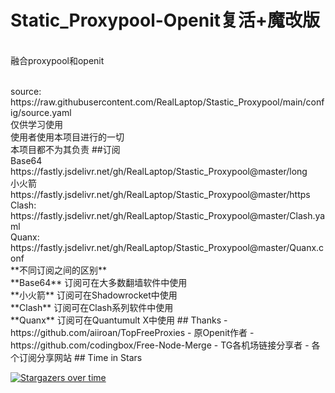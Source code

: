 # Static_Proxypool-Openit复活+魔改版
<br>融合proxypool和openit

<!--格式问题--!>
<br>source: https://raw.githubusercontent.com/RealLaptop/Stastic_Proxypool/main/config/source.yaml

<br>仅供学习使用
<br>使用者使用本项目进行的一切
<br>本项目都不为其负责

##订阅

<br>Base64
<br>https://fastly.jsdelivr.net/gh/RealLaptop/Stastic_Proxypool@master/long

<br>小火箭
<br>https://fastly.jsdelivr.net/gh/RealLaptop/Stastic_Proxypool@master/https

<br>Clash:
<br>https://fastly.jsdelivr.net/gh/RealLaptop/Stastic_Proxypool@master/Clash.yaml

<br>Quanx:
<br>https://fastly.jsdelivr.net/gh/RealLaptop/Stastic_Proxypool@master/Quanx.conf

<br>**不同订阅之间的区别**
<br>**Base64** 订阅可在大多数翻墙软件中使用 
<br>**小火箭** 订阅可在Shadowrocket中使用 
<br>**Clash** 订阅可在Clash系列软件中使用 
<br>**Quanx** 订阅可在Quantumult X中使用

## Thanks
- https://github.com/aiiroan/TopFreeProxies
- 原Openit作者
- https://github.com/codingbox/Free-Node-Merge
- TG各机场链接分享者
- 各个订阅分享网站
## Time in Stars
<!--替换成自己的仓库和名字就可以用了-->
[![Stargazers over time](https://starchart.cc/RealLaptop/Stastic_Proxypool.svg)](https://starchart.cc/RealLaptop/Stastic_Proxypool)

